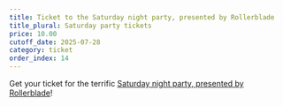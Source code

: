 ```yaml
---
title: Ticket to the Saturday night party, presented by Rollerblade
title_plural: Saturday party tickets
price: 10.00
cutoff_date: 2025-07-28
category: ticket
order_index: 14
---
```


Get your ticket for the terrific [Saturday night party, presented by Rollerblade](/schedule/saturday/party-and-raffle/)!
